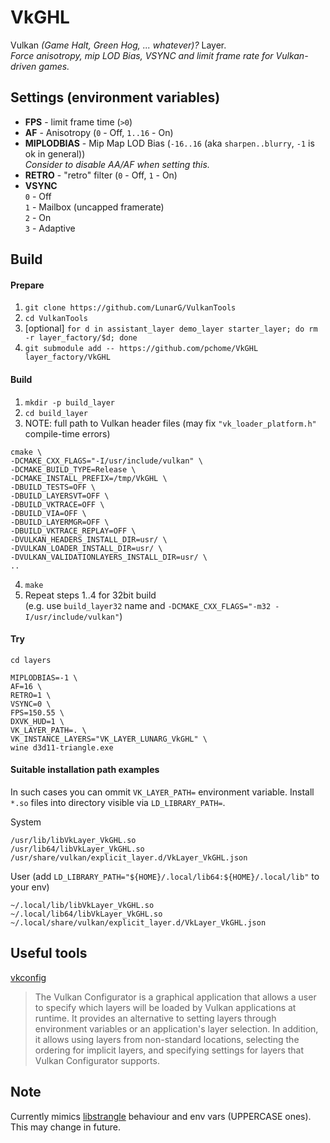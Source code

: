 # VkGHL

Vulkan _(Game Halt, Green Hog, ... whatever)?_ Layer.<br/>
_Force anisotropy, mip LOD Bias, VSYNC and limit frame rate for Vulkan-driven games._

## Settings (environment variables)

* **FPS** - limit frame time (`>0`)
* **AF** - Anisotropy (`0` - Off, `1..16` - On)
* **MIPLODBIAS** - Mip Map LOD Bias (`-16..16` (aka `sharpen..blurry`, `-1` is ok in general))<br/>
  _Consider to disable AA/AF when setting this._
* **RETRO** - "retro" filter (`0` - Off, `1` - On)
* **VSYNC**<br/>
  `0` - Off<br/>
  `1` - Mailbox (uncapped framerate)<br/>
  `2` - On<br/>
  `3` - Adaptive

## Build

#### Prepare

1. `git clone https://github.com/LunarG/VulkanTools`
2. `cd VulkanTools`
3. [optional] `for d in assistant_layer demo_layer starter_layer; do rm -r layer_factory/$d; done`
4. `git submodule add -- https://github.com/pchome/VkGHL layer_factory/VkGHL`

#### Build

1. `mkdir -p build_layer`
2. `cd build_layer`
3. NOTE: full path to Vulkan header files (may fix `"vk_loader_platform.h"` compile-time errors)
```
cmake \
-DCMAKE_CXX_FLAGS="-I/usr/include/vulkan" \
-DCMAKE_BUILD_TYPE=Release \
-DCMAKE_INSTALL_PREFIX=/tmp/VkGHL \
-DBUILD_TESTS=OFF \
-DBUILD_LAYERSVT=OFF \
-DBUILD_VKTRACE=OFF \
-DBUILD_VIA=OFF \
-DBUILD_LAYERMGR=OFF \
-DBUILD_VKTRACE_REPLAY=OFF \
-DVULKAN_HEADERS_INSTALL_DIR=usr/ \
-DVULKAN_LOADER_INSTALL_DIR=usr/ \
-DVULKAN_VALIDATIONLAYERS_INSTALL_DIR=usr/ \
..
```
4. `make`
5. Repeat steps 1..4 for 32bit build<br>
    (e.g. use `build_layer32` name and `-DCMAKE_CXX_FLAGS="-m32 -I/usr/include/vulkan"`)

#### Try
`cd layers`

```
MIPLODBIAS=-1 \
AF=16 \
RETRO=1 \
VSYNC=0 \
FPS=150.55 \
DXVK_HUD=1 \
VK_LAYER_PATH=. \
VK_INSTANCE_LAYERS="VK_LAYER_LUNARG_VkGHL" \
wine d3d11-triangle.exe
```

#### Suitable installation path examples
In such cases you can ommit `VK_LAYER_PATH=` environment variable.
Install `*.so` files into directory visible via `LD_LIBRARY_PATH=`.

System
```
/usr/lib/libVkLayer_VkGHL.so
/usr/lib64/libVkLayer_VkGHL.so
/usr/share/vulkan/explicit_layer.d/VkLayer_VkGHL.json
```

User (add `LD_LIBRARY_PATH="${HOME}/.local/lib64:${HOME}/.local/lib"` to your env)
```
~/.local/lib/libVkLayer_VkGHL.so
~/.local/lib64/libVkLayer_VkGHL.so
~/.local/share/vulkan/explicit_layer.d/VkLayer_VkGHL.json
```

## Useful tools
[vkconfig](https://github.com/LunarG/VulkanTools/blob/master/vkconfig/vkconfig.md)

> The Vulkan Configurator is a graphical application that allows a user to specify which layers will be loaded by Vulkan applications at runtime. It provides an alternative to setting layers through environment variables or an application's layer selection. In addition, it allows using layers from non-standard locations, selecting the ordering for implicit layers, and specifying settings for layers that Vulkan Configurator supports.

## Note

Currently mimics [libstrangle](https://gitlab.com/torkel104/libstrangle) behaviour and env vars (UPPERCASE ones).
This may change in future.
